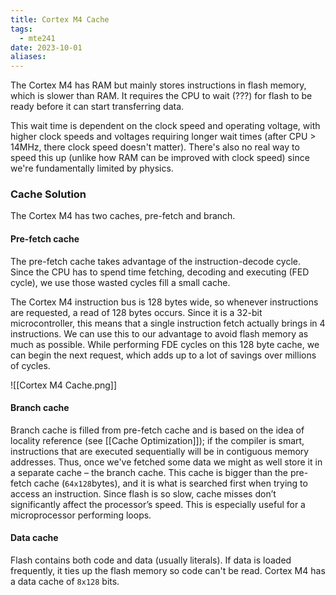 ```yaml
---
title: Cortex M4 Cache
tags:
  - mte241
date: 2023-10-01
aliases:
---
```

The Cortex M4 has RAM but mainly stores instructions in flash memory, which is slower than RAM. It requires the CPU to wait (???) for flash to be ready before it can start transferring data. 

This wait time is dependent on the clock speed and operating voltage, with higher clock speeds and voltages requiring longer wait times (after CPU > 14MHz, there clock speed doesn't matter). There's also no real way to speed this up (unlike how RAM can be improved with clock speed) since we're fundamentally limited by physics.
### Cache Solution
The Cortex M4 has two caches, pre-fetch and branch. 
#### Pre-fetch cache
The pre-fetch cache takes advantage of the instruction-decode cycle. Since the CPU has to spend time fetching, decoding and executing (FED cycle), we use those wasted cycles fill a small cache.

The Cortex M4 instruction bus is 128 bytes wide, so whenever instructions are requested, a read of 128 bytes occurs. Since it is a 32-bit microcontroller, this means that a single instruction fetch actually brings in 4 instructions. We can use this to our advantage to avoid flash memory as much as possible. While performing FDE cycles on this 128 byte cache, we can begin the next request, which adds up to a lot of savings over millions of cycles.

![[Cortex M4 Cache.png]]

#### Branch cache
Branch cache is filled from pre-fetch cache and is based on the idea of locality reference (see [[Cache Optimization]]); if the compiler is smart, instructions that are executed sequentially will be in contiguous memory addresses. Thus, once we've fetched some data we might as well store it in a separate cache – the branch cache. This cache is bigger than the pre-fetch cache (`64x128`bytes), and it is what is searched first when trying to access an instruction. Since flash is so slow, cache misses don’t significantly affect the processor’s speed. This is especially useful for a microprocessor performing loops.

#### Data cache
Flash contains both code and data (usually literals). If data is loaded frequently, it ties up the flash memory so code can't be read. Cortex M4 has a data cache of `8x128` bits.

